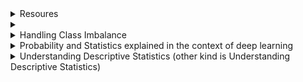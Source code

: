 
<script type="text/javascript" async
  src="https://cdn.mathjax.org/mathjax/latest/MathJax.js?config=TeX-MML-AM_CHTML">
</script>

<details>
  <summary>Resoures</summary>
  

  [Data Science Interview Resources: rbhatia46](https://github.com/rbhatia46/Data-Science-Interview-Resources) <br />
  [Data Science Interview Resources : cdeweyx](https://github.com/cdeweyx/DS-Career-Resources/blob/master/Interview-Resources.md)  
  [Forms PhD](https://luddy.indiana.edu/academics/grad-programs/graduate-forms/index.html)
</details>


<details>
  <summary></summary>
</details>

<details>
  <summary>Handling Class Imbalance </summary>
  
  1) **Resampling method** <br />
  
  - We can **oversample** the minority classs until certain ratio is reached. The model might overfit in this case. <br />
  - Another method is **SMOTE (Synthetic Minority Oversampling Technique)**. In this method new examples are generated from minority class using 'k' nearest neighbors. SMOTE first selects a minority class instance 'a' at random, finds its 'k' nearest minority class neighbors and then create a new instance by convex combination of 'a' and anyone of the neighbor at random. This basically means new instance is created along the line segments connecting 'a' and the selected neighbor. The new instance is created without considering the majority class therefor the resulting example might be ambiguous if there is a strong overlap for the classes.<br /> <br />
  **What is convex combination?** <br />
  - In a given set of points in a convex set, a convex combination is a way to express a new point as a weighted average of those points where weights are non-negative and sum to 1.
  The combination of SMOTE and under-sampling performs better than plain under-sampling. <br /> <br />
  - **Undersampling the majority class** : If there are not enough instances in minority class, the model in this approach might not learn the pattern. <br /> <br />
  
- **Tomek links** : We find a pair of examples from opposite class that are close in proximity and remove the sample of majority class in each pair. This might lead to case where the model can not learn the subtle decision boundary.<br /><br />

2) **Model level method** :
  - This method makes model more robust to class imbalance. We can update loss function by weighting the loss inverse of the class ratio.
  - **Tree-based models** and **logistic regression** work well on tasks involving small and imbalanced datasets. <br />
  - We can combine multiple techniques, example: under sampling and ensemble, under-sampling and update loss function <br /><br />
  
  3) **Evaluation metric method** :
  - AUC of ROC curve, Precision-Recall curve <br />
  - Precision, Recall and F1 for positive class. <br /><br />
  
</details>


<details>
  <summary> Probability and Statistics explained in the context of deep learning </summary>
  
  [Source](https://towardsdatascience.com/probability-and-statistics-explained-in-the-context-of-deep-learning-ed1509b2eb3f)
  
  **Discrete and Continuous probability**: The matrices in intermediate layers of Neural Network are randomly initialized from certain probability distributions. Some of the distributions that are used are as follows: <br />
  - **Binomial Distribution** <br />
  - **Continuous distributions**: In continuous distribution, we describe the distribution using probability density functions(pdf) denoted by p(x).<br />
  $$\int_{}^{} p(x)dx=1$$
  - **Uniform distribution**: Continuous distribution with every element equally likely. <br />
  pdf $$f(x) = \frac{1}{b-a}$$ x belongs to [a,b] <br />
  mean $$E(X) = \frac{(a+b)}{2}$$ <br />
  variance $$var(x) = \frac{(b-a)^2}{12}$$
  - **Normal Distribution**: “Order from Chaos” <br /> 
  In the absence of prior knowledge about what form a distribution over the real numbers should take, the normal distribution is a good choice because, it has high entropy and central limit theorem suggests that sum of several independent random variables is normally distributed.
  - **Exponential distribution**
  - **Poisson distribution**
  - **Softmax distribution**
  
##### Model accuracy measurement tools:
  
  
  Variance = $$Var(X) = E[(x - E(x))^2]$$
 
  Covariance: It shows how two variables are linearly related to each other. 
  $$Cov(X,Y)=E(X-\overline{X}).E(Y-\overline{Y})$$ where $\overline{X}$ and $\overline{Y}$ are mean values of X and Y.
  
</details>


<details>
  <summary> Understanding Descriptive Statistics (other kind is Understanding Descriptive Statistics)</summary>

[Source](https://towardsdatascience.com/understanding-descriptive-statistics-c9c2b0641291)
  
Descriptive Statistics seeks to describe the data especially samples. It is not developed on the basis of probability theory.
Types: <br />
- The measure of Central Tendency: Central Tendency refers to the idea that there is one number that best summarizes the entire  set of measurements.
  - **Mean/Avrage**: Number around which whole data is spread out.
  - **Median**: Value that divides the data into 2 equal parts. If we sort data in descending order, it won't affect the median but IQR will be negative. For the values with
    arithmetic progression (the difference between the consecutive terms is constant), the median is always equal to the mean.
  - **Mode**: The term appearing maximum time in dataset i.e. term that has the highest frequency. If two values appeared same time and more than the rest of the values then the data
    set is bimodal. If three values appreared same time and more than the rest of the values then the data set is trimodal and for n modes, the data set is multimodal.
- The measure of spread/dispersion
  - **Standard Deviation(SD)**: The measurement of the average distance between each quantity and mean. That is, how data is spread out from the mean. A low standard deviation indicates that the data
    points tend to be close to the mean of the data set, while a high standard deviation indicates that the data points are spread out over a wider range of values.
    The formula for population SD is different than the one for sample:
    $$SD_{sample} = \sqrt{\frac{1}{n-1}\sum_{i=0}^{n}(x_i - \overline{x})^2}$$
    $$\sigma = \sqrt{\frac{1}{n}\sum_{i=0}^{n}(x_i - \mu)^2}$$
    The reason for this is in the [Link](https://math.stackexchange.com/questions/15098/sample-standard-deviation-vs-population-standard-deviation?utm_medium=organic&utm_source=google_rich_qa&utm_campaign=google_rich_qa).
    
  - **Mean Deviation/Mean Absolute Deviation**: It is an average of absolute differences between each value in a set of values and the average of all values of that set.
    $$MD = \frac{1}{n}\sum_{i=0}^{n}{|x_i - \overline{x}|}$$
  - **Variance**: square of average distance between each quantity and mean.
  - **Range**: The difference between the lowest and highest value.
  - **Percentile**: The way to represent position of values in dataseet. In general, if *k* is *nth* percentile, it implies that *n%* of the total terms are less than *k*.
  - **Quartiles**: Quartiles are values that divides your data into quarters provided data is sorted in an ascending order.
    IQR = Q3 - Q2
  - **Skewness**: The measure of the asymmetry of the probability distribution of a real-valued random variable about the mean. The value can be positive or negative or undefined.
    When a distribution is skewed to the left, the tail on the curve's left-hand side is longer than the tail on the right-hand side, and the mean is less than the mode. This situation is negative skewness.
    Formulas to calulate skewness:
    1) Pearson First Coefficient of Skewness (Mode skewness)
      $$\frac{mean - mode}{Standard Deviation}$$
    2) Pearson second coefficient of skewness (Median skewness)
      $$\frac{3(mean - median)}{Standard Deviation}$$
  
  Interpretations: 
    - The direction of skewness is given by the sign. A zero means no skewness at all.
    - A negative value means the distribution is negatively skewed. A positive value means the distribution is positively skewed.
    - The coefficient compares the sample distribution with a normal distribution. The larger the value, the larger the distribution differs from a normal distribution.
  
  - **Kurtosis**: Its about the existence of outliers. Kurtosis is a measure of whether the data are heavy-tailed (profusion of outliers) or light-tailed (lack of outliers) relative to a normal distribution.
    There are three types of kurtosis:
    - Mesokurtic: The disribution that has similar kurtosis as normal distribution kurtosis, which is zero.
    - Leptokurtic: The distribution that has kurtosis greater than a Mesokurtic distribution. Tails of such distributions are thick and heavy. If the curve of distribtuion is more peaked than the Mesokurtic curve, it is referred to as a Leptokurtic curve.
    - Platykurtic: The distribution that has kurtosis lesser than a Mesokurtic distribution. Tails of such distributions are thinner. If a curve of a distribution is less peaked than Mesokurtic curve, it is referred to as a Platykurtic curve.
  
  The main difference between skewness and kurtosis is that the skewness refers to the degree of symmetry whereas the kurtosis refers to the degree of presence of outliers in the distribution.
  
 - **Correlation**: Statistical technique that can show whether and how strongly pairs of variables are related. The result range from -1 to 1. The closer *r* (correlation coefficient) is to +1 or -1, the more closely the two variables are related.
 </details>
    
